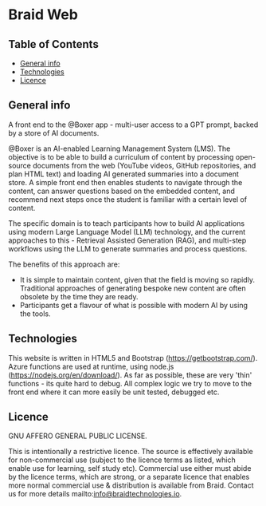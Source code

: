 # Braid Web 

## Table of Contents
* [General info](#general-info)
* [Technologies](#technologies)
* [Licence](#licence)

## General info
A front end to the @Boxer app - multi-user access to a GPT prompt, backed by a store of AI documents.

@Boxer is an AI-enabled Learning Management System (LMS). The objective is to be able to build a curriculum of content by processing open-source documents from the web (YouTube videos, GitHub repositories, and plan HTML text) and loading AI generated summaries into a document store. A simple front end then enables students to navigate through the content, can answer questions based on the embedded content, and recommend next steps once the student is familiar with a certain level of content. 

The specific domain is to teach participants how to build AI applications using modern Large Language Model (LLM) technology, and the current approaches to this - Retrieval Assisted Generation (RAG), and multi-step workflows using the LLM to generate summaries and process questions.

The benefits of this approach are:
- It is simple to maintain content, given that the field is moving so rapidly. Traditional approaches of generating bespoke new content are often obsolete by the time they are ready. 
- Participants get a flavour of what is possible with modern AI by using the tools. 

## Technologies 
This website is written in HTML5 and Bootstrap (https://getbootstrap.com/). Azure functions are used at runtime, using node.js (https://nodejs.org/en/download/). As far as possible, these are very 'thin' functions - its quite hard to debug. All complex logic we try to move to the front end where it can more easily be unit tested, debugged etc. 

## Licence
GNU AFFERO GENERAL PUBLIC LICENSE.

This is intentionally a restrictive licence. The source is effectively available for non-commercial use (subject to the licence terms as listed, which enable use for learning, self study etc). Commercial use either must abide by the licence terms, which are strong, or a separate licence that enables more normal commercial use & distribution is available from Braid. Contact us for more details mailto:info@braidtechnologies.io. 




